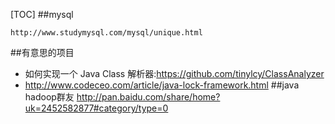 [TOC]
##mysql
```
http://www.studymysql.com/mysql/unique.html
```
##有意思的项目
+ 如何实现一个 Java Class 解析器:https://github.com/tinylcy/ClassAnalyzer
+ http://www.codeceo.com/article/java-lock-framework.html
##java hadoop群友
http://pan.baidu.com/share/home?uk=2452582877#category/type=0
